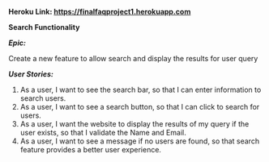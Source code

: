 **Heroku Link: https://finalfaqproject1.herokuapp.com**

**Search Functionality** 

_**Epic:**_

Create a new feature to allow search and display the results for user query

_**User Stories:**_

1. As a user, I want to see the search bar, so that I can enter information to search users.
2. As a user, I want to see a search button, so that I can click to search for users.
3. As a user, I want the website to display the results of my query if the user exists, so that I validate the Name and Email.
4. As a user, I want to see a message if no users are found, so that search feature provides a better user experience.
